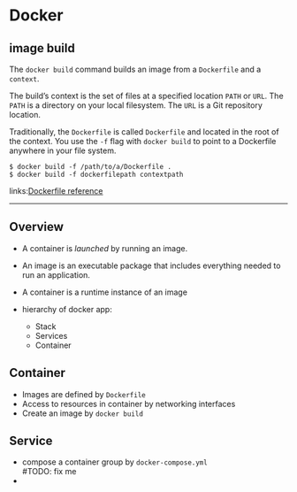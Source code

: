 # Docker

## image build

The `docker build` command builds an image from a `Dockerfile` and a `context`.  

The build’s context is the set of files at a specified location `PATH` or `URL`. The `PATH` is a directory on your local filesystem. The `URL` is a Git repository location.

Traditionally, the `Dockerfile` is called `Dockerfile` and located in the root of the context. You use the `-f` flag with `docker build` to point to a Dockerfile anywhere in your file system.

```
$ docker build -f /path/to/a/Dockerfile .  
$ docker build -f dockerfilepath contextpath
```

links:[Dockerfile reference](https://docs.docker.com/engine/reference/builder/)

----------------

## Overview

- A container is *launched* by running an image.
- An image is an executable package that includes everything needed to run an application.
- A container is a runtime instance of an image
- hierarchy of docker app:

    * Stack
    * Services
    * Container

## Container

- Images are defined by `Dockerfile`
- Access to resources in container by networking interfaces
- Create an image by `docker build`

## Service

- compose a container group by `docker-compose.yml`  
    #TODO: fix me
- 